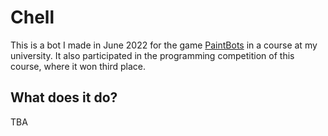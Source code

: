 # Chell
This is a bot I made in June 2022 for the game [PaintBots](https://github.com/Thomas-Wilde/PaintBots) in a course at my university. It also participated in the programming competition of this course, where it won third place.

## What does it do?
TBA
